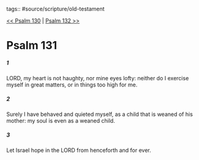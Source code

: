 tags:: #source/scripture/old-testament

[<< Psalm 130](/old-testament/19_Psalms/Psalm_130.md) | [Psalm 132 >>](/old-testament/19_Psalms/Psalm_132.md)

# Psalm 131

##### 1

LORD, my heart is not haughty, nor mine eyes lofty: neither do I exercise myself in great matters, or in things too high for me.

##### 2

Surely I have behaved and quieted myself, as a child that is weaned of his mother: my soul is even as a weaned child.

##### 3

Let Israel hope in the LORD from henceforth and for ever.
